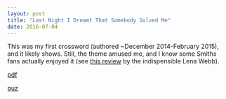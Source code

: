 ```yaml
---
layout: post
title: "Last Night I Dreamt That Somebody Solved Me"
date: 2016-07-04
---
```


This was my first crossword (authored ~December 2014-February 2015), and it likely shows. Still, the theme amused me, and I know some Smiths fans actually enjoyed it (see [this review](https://aimlesslythemeless.wordpress.com/2015/02/11/guest-puzzle-last-night-i-dreamt-that-somebody-solved-me/) by the indispensible Lena Webb).

[pdf](/files/lastnight.pdf)

[puz](/files/lastnight.puz)
